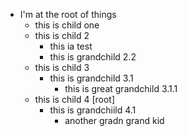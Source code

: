 - I'm at the root of things
  - this is child one
  - this is child 2
    - this ia test
    - this is grandchild 2.2
  - this is child 3
    - this is grandchild 3.1
      - this is great grandchild 3.1.1
  - this is child 4 [root]
    - this is grandchiild 4.1
      - another gradn grand kid
